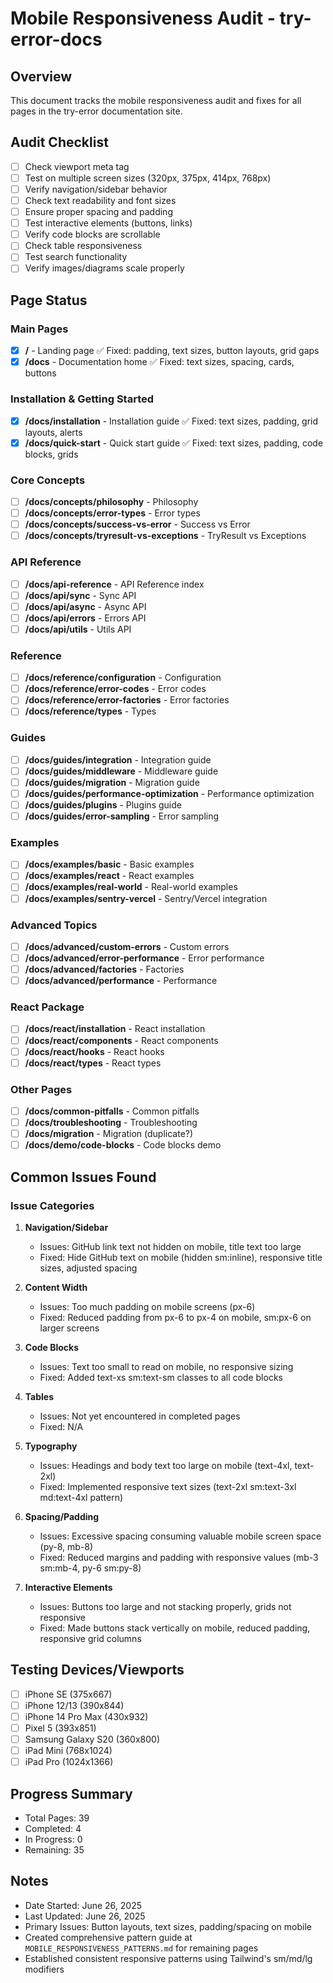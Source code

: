 # Mobile Responsiveness Audit - try-error-docs

## Overview

This document tracks the mobile responsiveness audit and fixes for all pages in the try-error documentation site.

## Audit Checklist

- [ ] Check viewport meta tag
- [ ] Test on multiple screen sizes (320px, 375px, 414px, 768px)
- [ ] Verify navigation/sidebar behavior
- [ ] Check text readability and font sizes
- [ ] Ensure proper spacing and padding
- [ ] Test interactive elements (buttons, links)
- [ ] Verify code blocks are scrollable
- [ ] Check table responsiveness
- [ ] Test search functionality
- [ ] Verify images/diagrams scale properly

## Page Status

### Main Pages

- [x] **/** - Landing page ✅ Fixed: padding, text sizes, button layouts, grid gaps
- [x] **/docs** - Documentation home ✅ Fixed: text sizes, spacing, cards, buttons

### Installation & Getting Started

- [x] **/docs/installation** - Installation guide ✅ Fixed: text sizes, padding, grid layouts, alerts
- [x] **/docs/quick-start** - Quick start guide ✅ Fixed: text sizes, padding, code blocks, grids

### Core Concepts

- [ ] **/docs/concepts/philosophy** - Philosophy
- [ ] **/docs/concepts/error-types** - Error types
- [ ] **/docs/concepts/success-vs-error** - Success vs Error
- [ ] **/docs/concepts/tryresult-vs-exceptions** - TryResult vs Exceptions

### API Reference

- [ ] **/docs/api-reference** - API Reference index
- [ ] **/docs/api/sync** - Sync API
- [ ] **/docs/api/async** - Async API
- [ ] **/docs/api/errors** - Errors API
- [ ] **/docs/api/utils** - Utils API

### Reference

- [ ] **/docs/reference/configuration** - Configuration
- [ ] **/docs/reference/error-codes** - Error codes
- [ ] **/docs/reference/error-factories** - Error factories
- [ ] **/docs/reference/types** - Types

### Guides

- [ ] **/docs/guides/integration** - Integration guide
- [ ] **/docs/guides/middleware** - Middleware guide
- [ ] **/docs/guides/migration** - Migration guide
- [ ] **/docs/guides/performance-optimization** - Performance optimization
- [ ] **/docs/guides/plugins** - Plugins guide
- [ ] **/docs/guides/error-sampling** - Error sampling

### Examples

- [ ] **/docs/examples/basic** - Basic examples
- [ ] **/docs/examples/react** - React examples
- [ ] **/docs/examples/real-world** - Real-world examples
- [ ] **/docs/examples/sentry-vercel** - Sentry/Vercel integration

### Advanced Topics

- [ ] **/docs/advanced/custom-errors** - Custom errors
- [ ] **/docs/advanced/error-performance** - Error performance
- [ ] **/docs/advanced/factories** - Factories
- [ ] **/docs/advanced/performance** - Performance

### React Package

- [ ] **/docs/react/installation** - React installation
- [ ] **/docs/react/components** - React components
- [ ] **/docs/react/hooks** - React hooks
- [ ] **/docs/react/types** - React types

### Other Pages

- [ ] **/docs/common-pitfalls** - Common pitfalls
- [ ] **/docs/troubleshooting** - Troubleshooting
- [ ] **/docs/migration** - Migration (duplicate?)
- [ ] **/docs/demo/code-blocks** - Code blocks demo

## Common Issues Found

### Issue Categories

1. **Navigation/Sidebar**

   - Issues: GitHub link text not hidden on mobile, title text too large
   - Fixed: Hide GitHub text on mobile (hidden sm:inline), responsive title sizes, adjusted spacing

2. **Content Width**

   - Issues: Too much padding on mobile screens (px-6)
   - Fixed: Reduced padding from px-6 to px-4 on mobile, sm:px-6 on larger screens

3. **Code Blocks**

   - Issues: Text too small to read on mobile, no responsive sizing
   - Fixed: Added text-xs sm:text-sm classes to all code blocks

4. **Tables**

   - Issues: Not yet encountered in completed pages
   - Fixed: N/A

5. **Typography**

   - Issues: Headings and body text too large on mobile (text-4xl, text-2xl)
   - Fixed: Implemented responsive text sizes (text-2xl sm:text-3xl md:text-4xl pattern)

6. **Spacing/Padding**

   - Issues: Excessive spacing consuming valuable mobile screen space (py-8, mb-8)
   - Fixed: Reduced margins and padding with responsive values (mb-3 sm:mb-4, py-6 sm:py-8)

7. **Interactive Elements**
   - Issues: Buttons too large and not stacking properly, grids not responsive
   - Fixed: Made buttons stack vertically on mobile, reduced padding, responsive grid columns

## Testing Devices/Viewports

- [ ] iPhone SE (375x667)
- [ ] iPhone 12/13 (390x844)
- [ ] iPhone 14 Pro Max (430x932)
- [ ] Pixel 5 (393x851)
- [ ] Samsung Galaxy S20 (360x800)
- [ ] iPad Mini (768x1024)
- [ ] iPad Pro (1024x1366)

## Progress Summary

- Total Pages: 39
- Completed: 4
- In Progress: 0
- Remaining: 35

## Notes

- Date Started: June 26, 2025
- Last Updated: June 26, 2025
- Primary Issues: Button layouts, text sizes, padding/spacing on mobile
- Created comprehensive pattern guide at `MOBILE_RESPONSIVENESS_PATTERNS.md` for remaining pages
- Established consistent responsive patterns using Tailwind's sm/md/lg modifiers
